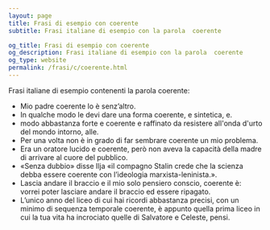 ```yaml
---
layout: page
title: Frasi di esempio con coerente 
subtitle: Frasi italiane di esempio con la parola  coerente

og_title: Frasi di esempio con coerente 
og_description: Frasi italiane di esempio con la parola  coerente
og_type: website
permalink: /frasi/c/coerente.html
---
```


Frasi italiane di esempio contenenti la parola coerente:


- Mio padre coerente lo è senz’altro.
- In qualche modo le devi dare una forma coerente, e sintetica, e.
- modo abbastanza forte e coerente e raffinato da resistere all'onda d'urto del mondo intorno, alle.
- Per una volta non è in grado di far sembrare coerente un mio problema.
- Era un oratore lucido e coerente, però non aveva la capacità della madre di arrivare al cuore del pubblico.
- «Senza dubbio» disse Ilja «il compagno Stalin crede che la scienza debba essere coerente con l’ideologia marxista-leninista.».
- Lascia andare il braccio e il mio solo pensiero conscio, coerente è: vorrei poter lasciare andare il braccio ed essere ripagato.
- L’unico anno del liceo di cui hai ricordi abbastanza precisi, con un minimo di sequenza temporale coerente, è appunto quella prima liceo in cui la tua vita ha incrociato quelle di Salvatore e Celeste, pensi.
